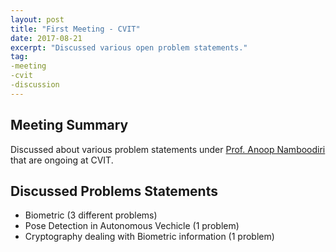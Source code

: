 ```yaml
---
layout: post
title: "First Meeting - CVIT"
date: 2017-08-21
excerpt: "Discussed various open problem statements."
tag:
-meeting
-cvit
-discussion
---
```


## Meeting Summary
Discussed about various problem statements under [Prof. Anoop Namboodiri](http://cvit.iiit.ac.in/people/faculty/people/faculty/cvit-faculty/anoop-m-namboodiri) that are ongoing at CVIT. 

## Discussed Problems Statements
* Biometric (3 different problems)
* Pose Detection in Autonomous Vechicle (1 problem)
* Cryptography dealing with Biometric information (1 problem)
